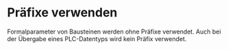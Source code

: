 # Präfixe verwenden

Formalparameter von Bausteinen werden ohne Präfixe verwendet. Auch bei der Übergabe eines PLC-Datentyps wird kein Präfix verwendet.


